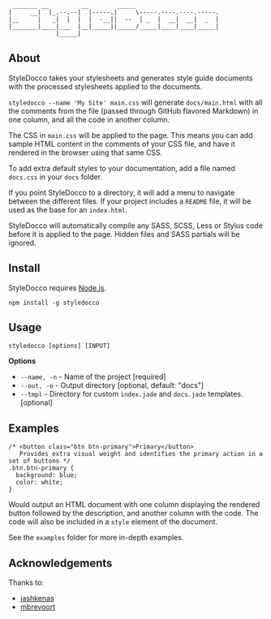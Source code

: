 ```
 _______ __         __        _____
|     __|  |_.--.--|  |-----.|     \-----.----.----.-----.
|__     |   _|  |  |  |  -__||  --  | _  |  __|  __|  _  |
|_______|____|___  |__|_____||_____/_____|____|____|_____|
             |_____|
```

About
-----

StyleDocco takes your stylesheets and generates style guide documents with the processed stylesheets applied to the documents.

`styledocco --name 'My Site' main.css` will generate `docs/main.html` with all the comments from the file (passed through GitHub flavored Markdown) in one column, and all the code in another column.

The CSS in `main.css` will be applied to the page. This means you can add sample HTML content in the comments of your CSS file, and have it rendered in the browser using that same CSS.

To add extra default styles to your documentation, add a file named `docs.css` in your `docs` folder.

If you point StyleDocco to a directory, it will add a menu to navigate between the different files. If your project includes a `README` file, it will be used as the base for an `index.html`.

StyleDocco will automatically compile any SASS, SCSS, Less or Stylus code before it is applied to the page. Hidden files and SASS partials will be ignored.


Install
-------

StyleDocco requires [Node.js](http://nodejs.org).

`npm install -g styledocco`


Usage
-----

`styledocco [options] [INPUT]`

**Options**
 * `--name, -n` - Name of the project [required]
 * `--out, -o`  - Output directory [optional, default: "docs"]
 * `--tmpl`     - Directory for custom `index.jade` and `docs.jade` templates. [optional]


Examples
--------

```
/* <button class="btn btn-primary">Primary</button>   
   Provides extra visual weight and identifies the primary action in a set of buttons */
.btn.btn-primary {
  background: blue;
  color: white;
}
```

Would output an HTML document with one column displaying the rendered button followed by the description, and another column with the code. The code will also be included in a `style` element of the document.

See the `examples` folder for more in-depth examples.


Acknowledgements
----------------

Thanks to:

 * [jashkenas](https://github.com/jashkenas/docco)
 * [mbrevoort](https://github.com/mbrevoort/docco-husky)

